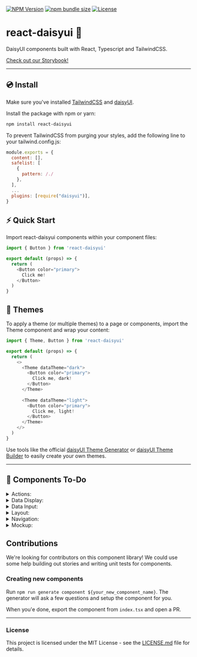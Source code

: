 [![NPM Version](https://img.shields.io/npm/v/react-daisyui.svg?branch=master)](https://www.npmjs.com/package/react-daisyui) [![npm bundle size](https://img.shields.io/bundlephobia/minzip/react-daisyui)](https://bundlephobia.com/result?p=react-daisyui) [![License](https://img.shields.io/npm/l/react-daisyui.svg)](https://github.com/daisyui/react-daisyui/blob/master/LICENSE) 

# react-daisyui 🌼

DaisyUI components built with React, Typescript and TailwindCSS.

<a href="https://daisyui.github.io/react-daisyui/">Check out our Storybook!</a>

---

## 💿 Install

Make sure you've installed <a href="https://tailwindcss.com/docs/installation">TailwindCSS</a> and <a href="https://daisyui.com/docs/install/">daisyUI</a>.

Install the package with npm or yarn:

```bash
npm install react-daisyui
```

To prevent TailwindCSS from purging your styles, add the following line to your tailwind.config.js:

```js
module.exports = {
  content: [],
  safelist: [
    {
      pattern: /./
    },
  ],
  ...
  plugins: [require("daisyui")],
}
```

## ⚡ Quick Start

Import react-daisyui components within your component files:

```js
import { Button } from 'react-daisyui'

export default (props) => {
  return (
    <Button color="primary">
      Click me!
    </Button>
  )
}
```

## 🎨 Themes

To apply a theme (or multiple themes) to a page or components, import the Theme component and wrap your content:

```js
import { Theme, Button } from 'react-daisyui'

export default (props) => {
  return (
    <>
      <Theme dataTheme="dark">
        <Button color="primary">
          Click me, dark!
        </Button>
      </Theme>
      
      <Theme dataTheme="light">
        <Button color="primary">
          Click me, light!
        </Button>
      </Theme>
    </>
  )
}
```

Use tools like the official <a href="https://daisyui.com/theme-generator/">daisyUI Theme Generator</a> or <a href="https://themes.ionevolve.com/">daisyUI Theme Builder</a> to easily create your own themes.

---

## 🚧 Components To-Do

<details>
<summary>Actions:</summary>
  
- [x] Button
- [X] Dropdown
- [X] Modal
- [X] Swap
</details>

<details>
<summary>Data Display:</summary>
  
- [x] Alert
- [X] Avatar
- [X] Badge
- [X] Card
- [X] Carousel
- [X] Collapse
- [X] Countdown
- [X] Kbd
- [X] Progress
- [X] Radial Progress
- [X] Stats
- [X] Table
- [X] Tooltip
</details>

<details>
<summary>Data Input:</summary>

- [X] Checkbox
- [X] Input
- [X] Radio
- [X] Range
- [X] Rating
- [X] Select
- [X] Textarea
- [X] Toggle
</details>

<details>
<summary>Layout:</summary>

- [X] Artboard
- [x] Button-Group
- [X] Divider
- [ ] Drawer
- [X] Footer
- [X] Hero
- [X] Indicator
- [X] Input Group
- [X] Mask
- [X] Stack
</details>

<details>
<summary>Navigation:</summary>

- [X] Breadcrumbs
- [X] Link
- [X] Menu
- [X] Navbar
- [ ] Pagination
- [ ] Steps
- [X] Tab
</details>

<details>
<summary>Mockup:</summary>

- [ ] Code
- [ ] Phone
- [ ] Window
</details>

## Contributions

We're looking for contributors on this component library! We could use some help building out stories and writing unit tests for components.

### Creating new components

Run `npm run generate component ${your_new_component_name}`. The generator will ask a few questions and setup the component for you.

When you'e done, export the component from `index.tsx` and open a PR.
___

### License

This project is licensed under the MIT License - see the [LICENSE.md](https://github.com/daisyui/react-daisyui/blob/main/LICENSE) file for details.
